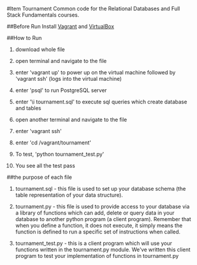 #Item Tournament
Common code for the Relational Databases and Full Stack Fundamentals courses. 

##Before Run
Install [Vagrant](https://www.vagrantup.com/) and [VirtualBox](https://www.virtualbox.org/)

##How to Run
1. download whole file

2. open terminal and navigate to the file

3. enter 'vagrant up' to power up on the virtual machine followed by 'vagrant ssh' (logs into the virtual machine)

3. enter 'psql' to run PostgreSQL server

4. enter '\i tournament.sql' to execute sql queries which create database and tables

5. open another terminal and navigate to the file

6. enter 'vagrant ssh' 

7. enter 'cd /vagrant/tournament'

8. To test, 'python tournament_test.py'

9. You see all the test pass

##the purpose of each file 
1. tournament.sql  - this file is used to set up your database schema (the table representation of your data structure).

2. tournament.py - this file is used to provide access to your database via a library of functions which can add, delete or query data in your database to another python program (a client program). Remember that when you define a function, it does not execute, it simply means the function is defined to run a specific set of instructions when called.

3. tournament_test.py - this is a client program which will use your functions written in the tournament.py module. We've written this client program to test your implementation of functions in tournament.py
